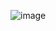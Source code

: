 ![image](https://user-images.githubusercontent.com/49860428/116801466-7e448180-ab34-11eb-9a5c-dc115aa67f9b.png)
